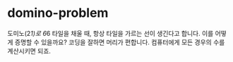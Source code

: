 # domino-problem
도미노(2*1)로 6*6 타일을 채울 때, 항상 타일을 가르는 선이 생긴다고 합니다. 이를 어떻게 증명할 수 있을까요? 코딩을 잘하면 머리가 편합니다. 컴퓨터에게 모든 경우의 수를 계산시키면 되죠.
